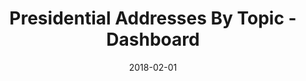 ---
title: Presidential Addresses By Topic - Dashboard
date: 2018-02-01
img_src: https://i.insider.com/5a8c93a3f5608dbe008b45b9?width=1400&format=jpeg&auto=webp
href: https://public.tableau.com/views/BushObamaandTrumpfirsttwopresidentialaddresses/BushObamaandTrumpfirsttwopresidentialaddresses?:display_count=y&:origin=viz_share_link
---